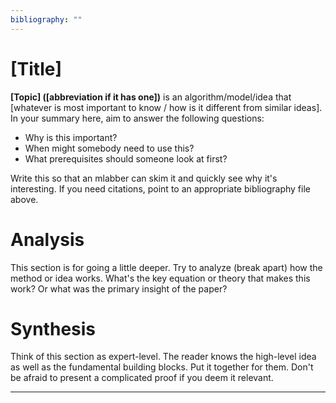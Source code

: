 ```yaml
---
bibliography: ""
---
```


# [Title]

**[Topic] ([abbreviation if it has one])** is an algorithm/model/idea that [whatever is most important to know / how is it different from similar ideas]. In your summary here, aim to answer the following questions:

* Why is this important?
* When might somebody need to use this?
* What prerequisites should someone look at first?

Write this so that an mlabber can skim it and quickly see why it's interesting. If you need citations, point to an appropriate bibliography file above.

# Analysis

This section is for going a little deeper. Try to analyze (break apart) how the method or idea works. What's the key equation or theory that makes this work? Or what was the primary insight of the paper?

# Synthesis

Think of this section as expert-level. The reader knows the high-level idea as well as the fundamental building blocks. Put it together for them. Don't be afraid to present a complicated proof if you deem it relevant.

---